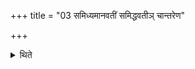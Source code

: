 +++
title = "03 समिध्यमानवतीं समिद्धवतीञ् चान्तरेण"

+++

<details><summary>थिते</summary>

समिध्यमानवतीं समिद्धवतीं चान्तरेण पृथुपाजवत्यौ धाय्ये दधाति । यथादिष्टं वानुपदावाज्यभागौ ३
</details>
